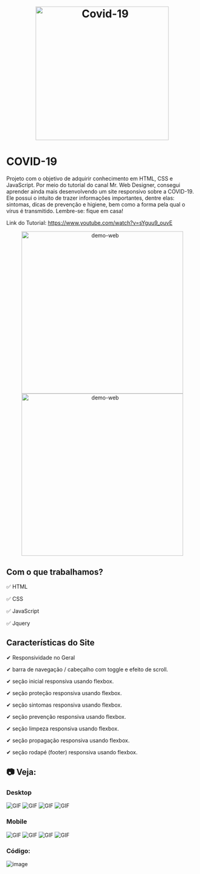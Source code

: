 <h1 align="center">
    <img alt="Covid-19" src="./github/logo.png" width="350" />
</h1>

# COVID-19
Projeto com o objetivo de adquirir conhecimento em HTML, CSS e JavaScript. 
Por meio do tutorial do canal Mr. Web Designer, consegui aprender ainda mais desenvolvendo um site responsivo sobre a COVID-19. 
Ele possui o intuito de trazer informações importantes, dentre elas: sintomas, dicas de prevenção e higiene, bem como a forma pela qual o vírus é transmitido. 
Lembre-se: fique em casa!

Link do Tutorial: https://www.youtube.com/watch?v=sYguu9_ouvE


<div align="center" >
  <img src="./github/desktop.png" alt="demo-web" height="425">
  <img src="./github/mobile.png" alt="demo-web" height="425">
</div>

## Com o que trabalhamos? 
✅ HTML

✅ CSS

✅ JavaScript

✅ Jquery

## Características do Site

✔ Responsividade no Geral

✔ barra de navegação / cabeçalho com toggle e efeito de scroll.

✔ seção inicial responsiva usando flexbox.

✔ seção proteção responsiva usando flexbox.

✔ seção sintomas responsiva usando flexbox.

✔ seção prevenção responsiva usando flexbox.

✔ seção limpeza responsiva usando flexbox.

✔ seção propagação responsiva usando flexbox.

✔ seção rodapé (footer) responsiva usando flexbox.


## :camera: Veja:

### Desktop
![GIF](github/desktop.gif)
![GIF](github/desktop2.gif)
![GIF](github/desktop3.gif)
![GIF](github/desktop4.gif)


### Mobile
![GIF](github/mobile.gif)
![GIF](github/mobile2.gif)
![GIF](github/mobile3.gif)
![GIF](github/mobile4.gif)


### Código:
![image](github/codigo.JPG)












